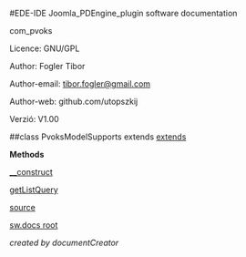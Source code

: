 #EDE-IDE Joomla_PDEngine_plugin
software documentation



com_pvoks

Licence: GNU/GPL

Author: Fogler Tibor

Author-email: tibor.fogler@gmail.com

Author-web: github.com/utopszkij

Verzió: V1.00

##class PvoksModelSupports extends [extends](extends.md)


**Methods**

[__construct](items/PvoksModelSupports___construct.md)

[getListQuery](items/PvoksModelSupports_getListQuery.md)



[source](../../admin/models/supports.php)

[sw.docs root](./)

*created by documentCreator*

